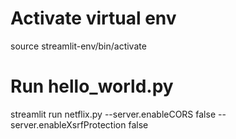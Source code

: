# Activate virtual env
source streamlit-env/bin/activate

# Run hello_world.py
streamlit run netflix.py --server.enableCORS false --server.enableXsrfProtection false
